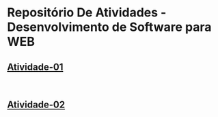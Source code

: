 # Repositório De Atividades - Desenvolvimento de Software para WEB

## [Atividade-01](atividade-01)

<br />

## [Atividade-02](atividade-02)

<br />
